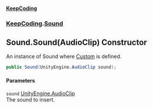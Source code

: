 #### [KeepCoding](index.md 'index')
### [KeepCoding](KeepCoding.md 'KeepCoding').[Sound](KeepCoding_Sound.md 'KeepCoding.Sound')
## Sound.Sound(AudioClip) Constructor
An instance of Sound where [Custom](KeepCoding_Sound_Custom.md 'KeepCoding.Sound.Custom') is defined.  
```csharp
public Sound(UnityEngine.AudioClip sound);
```
#### Parameters
<a name='KeepCoding_Sound_Sound(UnityEngine_AudioClip)_sound'></a>
`sound` [UnityEngine.AudioClip](https://docs.microsoft.com/en-us/dotnet/api/UnityEngine.AudioClip 'UnityEngine.AudioClip')  
The sound to insert.
  
